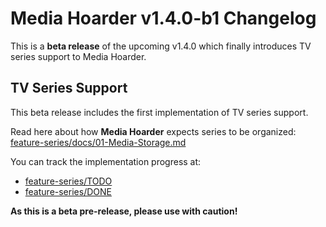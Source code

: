 # Media Hoarder v1.4.0-b1 Changelog

This is a **beta release** of the upcoming v1.4.0 which finally introduces TV series support to Media Hoarder.

## TV Series Support

This beta release includes the first implementation of TV series support.

Read here about how **Media Hoarder** expects series to be organized: [feature-series/docs/01-Media-Storage.md](https://github.com/theMK2k/Media-Hoarder/blob/feature-series/docs/01-Media-Storage.md)

You can track the implementation progress at:

- [feature-series/TODO](https://github.com/theMK2k/Media-Hoarder/blob/feature-series/TODO.md)
- [feature-series/DONE](https://github.com/theMK2k/Media-Hoarder/blob/feature-series/DONE.md)

**As this is a beta pre-release, please use with caution!**

